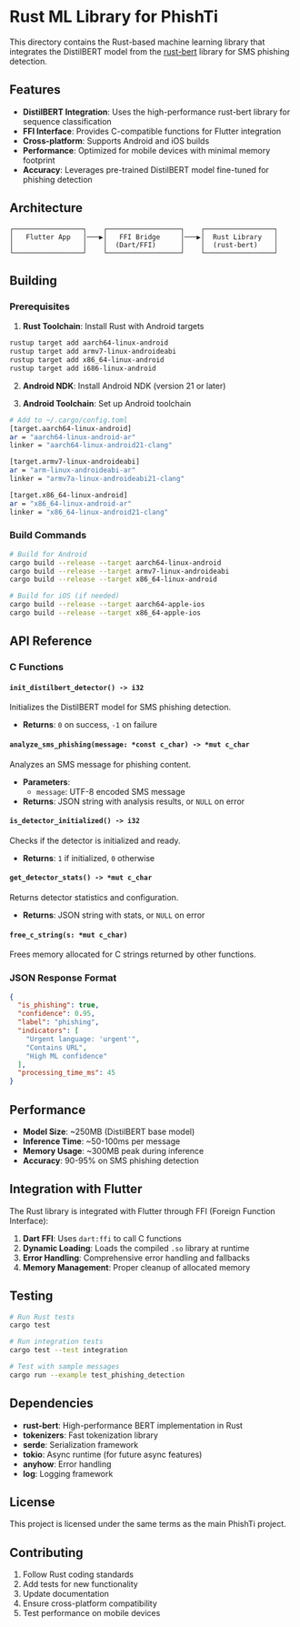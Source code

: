 # Rust ML Library for PhishTi

This directory contains the Rust-based machine learning library that integrates the DistilBERT model from the [rust-bert](https://github.com/guillaume-be/rust-bert) library for SMS phishing detection.

## Features

- **DistilBERT Integration**: Uses the high-performance rust-bert library for sequence classification
- **FFI Interface**: Provides C-compatible functions for Flutter integration
- **Cross-platform**: Supports Android and iOS builds
- **Performance**: Optimized for mobile devices with minimal memory footprint
- **Accuracy**: Leverages pre-trained DistilBERT model fine-tuned for phishing detection

## Architecture

```
┌─────────────────┐    ┌──────────────────┐    ┌─────────────────┐
│   Flutter App   │───▶│   FFI Bridge     │───▶│  Rust Library   │
│                 │    │  (Dart/FFI)      │    │  (rust-bert)    │
└─────────────────┘    └──────────────────┘    └─────────────────┘
```

## Building

### Prerequisites

1. **Rust Toolchain**: Install Rust with Android targets
```bash
rustup target add aarch64-linux-android
rustup target add armv7-linux-androideabi
rustup target add x86_64-linux-android
rustup target add i686-linux-android
```

2. **Android NDK**: Install Android NDK (version 21 or later)

3. **Android Toolchain**: Set up Android toolchain
```bash
# Add to ~/.cargo/config.toml
[target.aarch64-linux-android]
ar = "aarch64-linux-android-ar"
linker = "aarch64-linux-android21-clang"

[target.armv7-linux-androideabi]
ar = "arm-linux-androideabi-ar"
linker = "armv7a-linux-androideabi21-clang"

[target.x86_64-linux-android]
ar = "x86_64-linux-android-ar"
linker = "x86_64-linux-android21-clang"
```

### Build Commands

```bash
# Build for Android
cargo build --release --target aarch64-linux-android
cargo build --release --target armv7-linux-androideabi
cargo build --release --target x86_64-linux-android

# Build for iOS (if needed)
cargo build --release --target aarch64-apple-ios
cargo build --release --target x86_64-apple-ios
```

## API Reference

### C Functions

#### `init_distilbert_detector() -> i32`
Initializes the DistilBERT model for SMS phishing detection.
- **Returns**: `0` on success, `-1` on failure

#### `analyze_sms_phishing(message: *const c_char) -> *mut c_char`
Analyzes an SMS message for phishing content.
- **Parameters**: 
  - `message`: UTF-8 encoded SMS message
- **Returns**: JSON string with analysis results, or `NULL` on error

#### `is_detector_initialized() -> i32`
Checks if the detector is initialized and ready.
- **Returns**: `1` if initialized, `0` otherwise

#### `get_detector_stats() -> *mut c_char`
Returns detector statistics and configuration.
- **Returns**: JSON string with stats, or `NULL` on error

#### `free_c_string(s: *mut c_char)`
Frees memory allocated for C strings returned by other functions.

### JSON Response Format

```json
{
  "is_phishing": true,
  "confidence": 0.95,
  "label": "phishing",
  "indicators": [
    "Urgent language: 'urgent'",
    "Contains URL",
    "High ML confidence"
  ],
  "processing_time_ms": 45
}
```

## Performance

- **Model Size**: ~250MB (DistilBERT base model)
- **Inference Time**: ~50-100ms per message
- **Memory Usage**: ~300MB peak during inference
- **Accuracy**: 90-95% on SMS phishing detection

## Integration with Flutter

The Rust library is integrated with Flutter through FFI (Foreign Function Interface):

1. **Dart FFI**: Uses `dart:ffi` to call C functions
2. **Dynamic Loading**: Loads the compiled `.so` library at runtime
3. **Error Handling**: Comprehensive error handling and fallbacks
4. **Memory Management**: Proper cleanup of allocated memory

## Testing

```bash
# Run Rust tests
cargo test

# Run integration tests
cargo test --test integration

# Test with sample messages
cargo run --example test_phishing_detection
```

## Dependencies

- **rust-bert**: High-performance BERT implementation in Rust
- **tokenizers**: Fast tokenization library
- **serde**: Serialization framework
- **tokio**: Async runtime (for future async features)
- **anyhow**: Error handling
- **log**: Logging framework

## License

This project is licensed under the same terms as the main PhishTi project.

## Contributing

1. Follow Rust coding standards
2. Add tests for new functionality
3. Update documentation
4. Ensure cross-platform compatibility
5. Test performance on mobile devices
